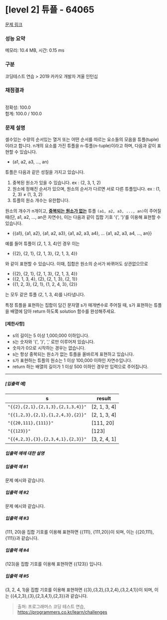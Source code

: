 # [level 2] 튜플 - 64065 

[문제 링크](https://school.programmers.co.kr/learn/courses/30/lessons/64065) 

### 성능 요약

메모리: 10.4 MB, 시간: 0.15 ms

### 구분

코딩테스트 연습 > 2019 카카오 개발자 겨울 인턴십

### 채점결과

<br/>정확성: 100.0<br/>합계: 100.0 / 100.0

### 문제 설명

<p style="user-select: auto;">셀수있는 수량의 순서있는 열거 또는 어떤 순서를 따르는 요소들의 모음을 튜플(tuple)이라고 합니다. n개의 요소를 가진 튜플을 n-튜플(n-tuple)이라고 하며, 다음과 같이 표현할 수 있습니다.</p>

<ul style="user-select: auto;">
<li style="user-select: auto;">(a1, a2, a3, ..., an)</li>
</ul>

<p style="user-select: auto;">튜플은 다음과 같은 성질을 가지고 있습니다.</p>

<ol style="user-select: auto;">
<li style="user-select: auto;">중복된 원소가 있을 수 있습니다. ex : (2, 3, 1, 2)</li>
<li style="user-select: auto;">원소에 정해진 순서가 있으며, 원소의 순서가 다르면 서로 다른 튜플입니다. ex : (1, 2, 3) ≠ (1, 3, 2)</li>
<li style="user-select: auto;">튜플의 원소 개수는 유한합니다.</li>
</ol>

<p style="user-select: auto;">원소의 개수가 n개이고, <u style="user-select: auto;"><strong style="user-select: auto;">중복되는 원소가 없는</strong></u> 튜플 <code style="user-select: auto;">(a1, a2, a3, ..., an)</code>이 주어질 때(단, a1, a2, ..., an은 자연수), 이는 다음과 같이 집합 기호 '{', '}'를 이용해 표현할 수 있습니다.</p>

<ul style="user-select: auto;">
<li style="user-select: auto;">{{a1}, {a1, a2}, {a1, a2, a3}, {a1, a2, a3, a4}, ... {a1, a2, a3, a4, ..., an}}</li>
</ul>

<p style="user-select: auto;">예를 들어 튜플이 (2, 1, 3, 4)인 경우 이는</p>

<ul style="user-select: auto;">
<li style="user-select: auto;">{{2}, {2, 1}, {2, 1, 3}, {2, 1, 3, 4}}</li>
</ul>

<p style="user-select: auto;">와 같이 표현할 수 있습니다. 이때, 집합은 원소의 순서가 바뀌어도 상관없으므로</p>

<ul style="user-select: auto;">
<li style="user-select: auto;">{{2}, {2, 1}, {2, 1, 3}, {2, 1, 3, 4}}</li>
<li style="user-select: auto;">{{2, 1, 3, 4}, {2}, {2, 1, 3}, {2, 1}}</li>
<li style="user-select: auto;">{{1, 2, 3}, {2, 1}, {1, 2, 4, 3}, {2}}</li>
</ul>

<p style="user-select: auto;">는 모두 같은 튜플 (2, 1, 3, 4)를 나타냅니다.</p>

<p style="user-select: auto;">특정 튜플을 표현하는 집합이 담긴 문자열 s가 매개변수로 주어질 때, s가 표현하는 튜플을 배열에 담아 return 하도록 solution 함수를 완성해주세요.</p>

<h4 style="user-select: auto;"><strong style="user-select: auto;">[제한사항]</strong></h4>

<ul style="user-select: auto;">
<li style="user-select: auto;">s의 길이는 5 이상 1,000,000 이하입니다.</li>
<li style="user-select: auto;">s는 숫자와 '{', '}', ',' 로만 이루어져 있습니다.</li>
<li style="user-select: auto;">숫자가 0으로 시작하는 경우는 없습니다.</li>
<li style="user-select: auto;">s는 항상 중복되는 원소가 없는 튜플을 올바르게 표현하고 있습니다.</li>
<li style="user-select: auto;">s가 표현하는 튜플의 원소는 1 이상 100,000 이하인 자연수입니다.</li>
<li style="user-select: auto;">return 하는 배열의 길이가 1 이상 500 이하인 경우만 입력으로 주어집니다.</li>
</ul>

<hr style="user-select: auto;">

<h5 style="user-select: auto;"><strong style="user-select: auto;">[입출력 예]</strong></h5>
<table class="table" style="user-select: auto;">
        <thead style="user-select: auto;"><tr style="user-select: auto;">
<th style="user-select: auto;">s</th>
<th style="user-select: auto;">result</th>
</tr>
</thead>
        <tbody style="user-select: auto;"><tr style="user-select: auto;">
<td style="user-select: auto;"><code style="user-select: auto;">"{{2},{2,1},{2,1,3},{2,1,3,4}}"</code></td>
<td style="user-select: auto;">[2, 1, 3, 4]</td>
</tr>
<tr style="user-select: auto;">
<td style="user-select: auto;"><code style="user-select: auto;">"{{1,2,3},{2,1},{1,2,4,3},{2}}"</code></td>
<td style="user-select: auto;">[2, 1, 3, 4]</td>
</tr>
<tr style="user-select: auto;">
<td style="user-select: auto;"><code style="user-select: auto;">"{{20,111},{111}}"</code></td>
<td style="user-select: auto;">[111, 20]</td>
</tr>
<tr style="user-select: auto;">
<td style="user-select: auto;"><code style="user-select: auto;">"{{123}}"</code></td>
<td style="user-select: auto;">[123]</td>
</tr>
<tr style="user-select: auto;">
<td style="user-select: auto;"><code style="user-select: auto;">"{{4,2,3},{3},{2,3,4,1},{2,3}}"</code></td>
<td style="user-select: auto;">[3, 2, 4, 1]</td>
</tr>
</tbody>
      </table>
<h5 style="user-select: auto;"><strong style="user-select: auto;">입출력 예에 대한 설명</strong></h5>

<h5 style="user-select: auto;"><strong style="user-select: auto;">입출력 예 #1</strong></h5>

<p style="user-select: auto;">문제 예시와 같습니다.</p>

<h5 style="user-select: auto;"><strong style="user-select: auto;">입출력 예 #2</strong></h5>

<p style="user-select: auto;">문제 예시와 같습니다.</p>

<h5 style="user-select: auto;"><strong style="user-select: auto;">입출력 예 #3</strong></h5>

<p style="user-select: auto;">(111, 20)을 집합 기호를 이용해 표현하면 {{111}, {111,20}}이 되며, 이는 {{20,111},{111}}과 같습니다.</p>

<h5 style="user-select: auto;"><strong style="user-select: auto;">입출력 예 #4</strong></h5>

<p style="user-select: auto;">(123)을 집합 기호를 이용해 표현하면 {{123}} 입니다.</p>

<h5 style="user-select: auto;"><strong style="user-select: auto;">입출력 예 #5</strong></h5>

<p style="user-select: auto;">(3, 2, 4, 1)을 집합 기호를 이용해 표현하면 {{3},{3,2},{3,2,4},{3,2,4,1}}이 되며, 이는 {{4,2,3},{3},{2,3,4,1},{2,3}}과 같습니다.</p>


> 출처: 프로그래머스 코딩 테스트 연습, https://programmers.co.kr/learn/challenges